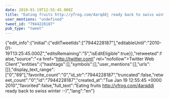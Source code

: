 ```yaml
---
date: 2010-01-19T12:55:45.000Z
title: "Eating fruits http://yfrog.com/4arqddj ready back to swiss winter :-)″"
user_mentions: "undefined"
tweet_id: "7944228187"
pub_type: "tweet"
---
```

{"edit_info":{"initial":{"editTweetIds":["7944228187"],"editableUntil":"2010-01-19T13:25:45.000Z","editsRemaining":"5","isEditEligible":true}},"retweeted":false,"source":"<a href=\"http://twitter.com\" rel=\"nofollow\">Twitter Web Client</a>","entities":{"hashtags":[],"symbols":[],"user_mentions":[],"urls":[]},"display_text_range":["0","69"],"favorite_count":"0","id_str":"7944228187","truncated":false,"retweet_count":"0","id":"7944228187","created_at":"Tue Jan 19 12:55:45 +0000 2010","favorited":false,"full_text":"Eating fruits http://yfrog.com/4arqddj ready back to swiss winter :-)","lang":"en"}
